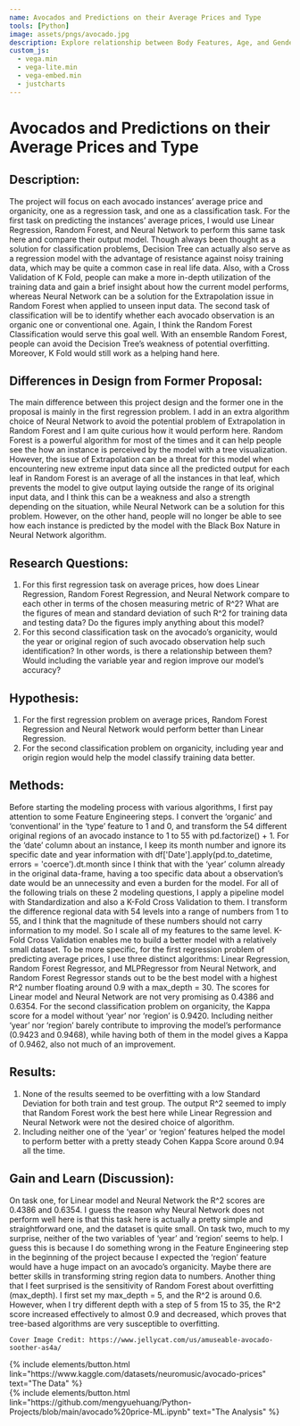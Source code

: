 ```yaml
---
name: Avocados and Predictions on their Average Prices and Type
tools: [Python]
image: assets/pngs/avocado.jpg
description: Explore relationship between Body Features, Age, and Gender for physically active people in California
custom_js:
  - vega.min
  - vega-lite.min
  - vega-embed.min
  - justcharts
---
```


# Avocados and Predictions on their Average Prices and Type


## Description:
The project will focus on each avocado instances’ average price and organicity, one as a regression task, and one as a classification task. 
For the first task on predicting the instances’ average prices, I would use Linear Regression, Random Forest, and Neural Network to perform this same task here and compare their output model. Though always been thought as a solution for classification problems, Decision Tree can actually also serve as a regression model with the advantage of resistance against noisy training data, which may be quite a common case in real life data. Also, with a Cross Validation of K Fold, people can make a more in-depth utilization of the training data and gain a brief insight about how the current model performs, whereas Neural Network can be a solution for the Extrapolation issue in Random Forest when applied to unseen input data.
The second task of classification will be to identify whether each avocado observation is an organic one or conventional one. Again, I think the Random Forest Classification would serve this goal well. With an ensemble Random Forest, people can avoid the Decision Tree’s weakness of potential overfitting. Moreover, K Fold would still work as a helping hand here.

## Differences in Design from Former Proposal:
The main difference between this project design and the former one in the proposal is mainly in the first regression problem. I add in an extra algorithm choice of Neural Network to avoid the potential problem of Extrapolation in Random Forest and I am quite curious how it would perform here.
Random Forest is a powerful algorithm for most of the times and it can help people see the how an instance is perceived by the model with a tree visualization. However, the issue of Extrapolation can be a threat for this model when encountering new extreme input data since all the predicted output for each leaf in Random Forest is an average of all the instances in that leaf, which prevents the model to give output laying outside the range of its original input data, and I think this can be a weakness and also a strength depending on the situation, while Neural Network can be a solution for this problem. However, on the other hand, people will no longer be able to see how each instance is predicted by the model with the Black Box Nature in Neural Network algorithm.


## Research Questions:
1. For this first regression task on average prices, how does Linear Regression, Random Forest Regression, and Neural Network compare to each other in terms of the chosen measuring metric of R^2? What are the figures of mean and standard deviation of such R^2 for training data and testing data? Do the figures imply anything about this model?
2. For this second classification task on the avocado’s organicity, would the year or original region of such avocado observation help such identification? In other words, is there a relationship between them? Would including the variable year and region improve our model’s accuracy?


## Hypothesis:
1. For the first regression problem on average prices, Random Forest Regression and Neural Network would perform better than Linear Regression.
2. For the second classification problem on organicity, including year and origin region would help the model classify training data better.


## Methods:
Before starting the modeling process with various algorithms, I first pay attention to some Feature Engineering steps. I convert the ‘organic’ and ‘conventional’ in the ‘type’ feature to 1 and 0, and transform the 54 different original regions of an avocado instance to 1 to 55 with pd.factorize() + 1. For the ‘date’ column about an instance, I keep its month number and ignore its specific date and year information with df['Date'].apply(pd.to_datetime, errors = 'coerce').dt.month since I think that with the ‘year’ column already in the original data-frame, having a too specific data about a observation’s date would be an unnecessity and even a burden for the model.
For all of the following trials on these 2 modeling questions, I apply a pipeline model with Standardization and also a K-Fold Cross Validation to them. I transform the difference regional data with 54 levels into a range of numbers from 1 to 55, and I think that the magnitude of these numbers should not carry information to my model. So I scale all of my features to the same level. K-Fold Cross Validation enables me to build a better model with a relatively small dataset.
To be more specific, for the first regression problem of predicting average prices, I use three distinct algorithms: Linear Regression, Random Forest Regressor, and MLPRegressor from Neural Network, and Random Forest Regressor stands out to be the best model with a highest R^2 number floating around 0.9 with a max_depth = 30. The scores for Linear model and Neural Network are not very promising as 0.4386 and 0.6354.
For the second classification problem on organicity, the Kappa score for a model without ‘year’ nor ‘region’ is 0.9420. Including neither ‘year’ nor ‘region’ barely contribute to improving the model’s performance (0.9423 and 0.9468), while having both of them in the model gives a Kappa of 0.9462, also not much of an improvement.


## Results:
1. None of the results seemed to be overfitting with a low Standard Deviation for both train and test group. The output R^2 seemed to imply that Random Forest work the best here while Linear Regression and Neural Network were not the desired choice of algorithm.
2. Including neither one of the ‘year’ or ‘region’ features helped the model to perform better with a pretty steady Cohen Kappa Score around 0.94 all the time.


## Gain and Learn (Discussion):
On task one, for Linear model and Neural Network the R^2 scores are 0.4386 and 0.6354. I guess the reason why Neural Network does not perform well here is that this task here is actually a pretty simple and straightforward one, and the dataset is quite small.
On task two, much to my surprise, neither of the two variables of ‘year’ and ‘region’ seems to help. I guess this is because I do something wrong in the Feature Engineering step in the beginning of the project because I expected the ‘region’ feature would have a huge impact on an avocado’s organicity. Maybe there are better skills in transforming string region data to numbers.
Another thing that I feet surprised is the sensitivity of Random Forest about overfitting (max_depth). I first set my max_depth = 5, and the R^2 is around 0.6. However, when I try different depth with a step of 5 from 15 to 35, the R^2 score increased effectively to almost 0.9 and decreased, which proves that tree-based algorithms are very susceptible to overfitting.




```
Cover Image Credit: https://www.jellycat.com/us/amuseable-avocado-soother-as4a/
```

<!-- these are written in a combo of html and liquid --> 

<div class="left">
{% include elements/button.html link="https://www.kaggle.com/datasets/neuromusic/avocado-prices" text="The Data" %}
</div>

<div class="right">
{% include elements/button.html link="https://github.com/mengyuehuang/Python-Projects/blob/main/avocado%20price-ML.ipynb" text="The Analysis" %}
</div>